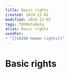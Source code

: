 ```yaml
---
title: Basic rights
created: 2024-12-02
modified: 2024-12-02
tags: TBSMetadata
alias: Basic rights
usedFor:
- "[[10208 Human rights]]"
---
```

# Basic rights
